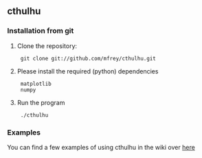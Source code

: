 cthulhu
-------

### Installation from git

1. Clone the repository:

		git clone git://github.com/mfrey/cthulhu.git

2. Please install the required (python) dependencies

		matplotlib
		numpy

3. Run the program

		./cthulhu

### Examples
You can find a few examples of using cthulhu in the wiki over [here](https://github.com/mfrey/cthulhu/wiki/Examples)
